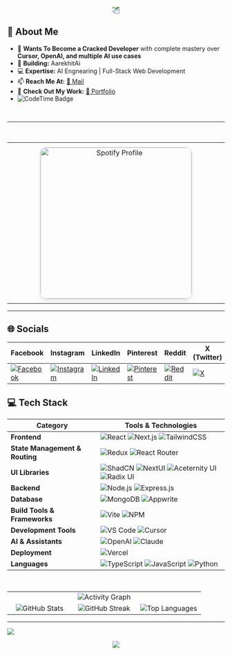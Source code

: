 <p align="center">
  <img src="https://capsule-render.vercel.app/api?type=waving&color=gradient&height=100&section=header" style="transform: rotate(180deg); animation: wave 5s infinite;" />
</p>

</p>


## 🚀 About Me  

- 🎯 **Wants To Become a Cracked Developer** with complete mastery over **Cursor, OpenAI, and multiple AI use cases**    <br>
- 🤖 **Building:** AarekhitAi    <br>
- 💻 **Expertise:** AI Engnearing | Full-Stack Web Development     <br>
- 📫 **Reach Me At:** [📧 Mail](mailto:soumyaranjanpanda910@gmail.com)    <br>
- 🚀 **Check Out My Work:** [🌟 Portfolio](https://soumya-ranjan.tech)
-  ![CodeTime Badge](https://img.shields.io/endpoint?style=social&color=222&url=https%3A%2F%2Fapi.codetime.dev%2Fshield%3Fid%3D30864%26project%3D%26in=0)   <br>
  
<br>

---


  <br>

<table align="center" width="100%" style="border-collapse: collapse;">
  <tr>
    <td align="center" width="50%" style="padding: 10px;">
      <a href="https://open.spotify.com/collection/tracks">
        <img src="https://spotify-github-profile.kittinanx.com/api/view.svg?uid=31brap4qtpogw3xyjexrhrmkrjq4&cover_image=true&theme=natemoo-re&show_offline=false&background_color=000000&interchange=true&bar_color=e6ad0f&bar_color_cover=false" alt="Spotify Profile" width="350" style="border-radius: 15px; border: 1px solid #ddd; box-shadow: 0 4px 8px rgba(0, 0, 0, 0.1);">
      </a>
    </td>
  </tr>
</table>


---
## 🌐 Socials  

| Facebook | Instagram | LinkedIn | Pinterest | Reddit | X (Twitter) | CodePen |
|----------|----------|----------|-----------|--------|-------------|---------|
| [![Facebook](https://img.shields.io/badge/Facebook-%231877F2.svg?logo=Facebook&logoColor=white)](https://facebook.com/soumyaranjan.therock.568089) | [![Instagram](https://img.shields.io/badge/Instagram-%23E4405F.svg?logo=Instagram&logoColor=white)](https://instagram.com/anonymous__warior) | [![LinkedIn](https://img.shields.io/badge/LinkedIn-%230077B5.svg?logo=linkedin&logoColor=white)](https://www.linkedin.com/in/soumyapanda12/) | [![Pinterest](https://img.shields.io/badge/Pinterest-%23E60023.svg?logo=Pinterest&logoColor=white)](https://pinterest.com/kingofkings188) | [![Reddit](https://img.shields.io/badge/Reddit-%23FF4500.svg?logo=Reddit&logoColor=white)](https://reddit.com/user/Capital-Score2826) | [![X](https://img.shields.io/badge/X-%231DA1F2.svg?logo=X&logoColor=white)](https://twitter.com/@Thesourya2000) | [![Codepen](https://img.shields.io/badge/Codepen-%231DA1F2.svg?logo=Codepen&logoColor=white)](https://codepen.io/soumyaranjan-panda-the-typescripter) |















## 💻 Tech Stack  

| **Category**               | **Tools & Technologies** |
|---------------------------|--------------------------|
| **Frontend**              | ![React](https://img.shields.io/badge/React-%2320232a.svg?style=plastic&logo=react&logoColor=%2361DAFB) ![Next.js](https://img.shields.io/badge/Next.js-black?style=plastic&logo=next.js&logoColor=white) ![TailwindCSS](https://img.shields.io/badge/TailwindCSS-%2338B2AC.svg?style=plastic&logo=tailwind-css&logoColor=white) |
| **State Management & Routing** | ![Redux](https://img.shields.io/badge/Redux-%23593d88.svg?style=plastic&logo=redux&logoColor=white) ![React Router](https://img.shields.io/badge/React_Router-CA4245?style=plastic&logo=react-router&logoColor=white) |
| **UI Libraries**          | ![ShadCN](https://img.shields.io/badge/ShadCN-%23000000.svg?style=plastic&logo=shadcn&logoColor=white) ![NextUI](https://img.shields.io/badge/NextUI-%23007ACC.svg?style=plastic&logo=nextui&logoColor=white) ![Aceternity UI](https://img.shields.io/badge/Aceternity_UI-%23FF7F50.svg?style=plastic) ![Radix UI](https://img.shields.io/badge/Radix_UI-%234CAF50.svg?style=plastic) |
| **Backend**               | ![Node.js](https://img.shields.io/badge/Node.js-6DA55F?style=plastic&logo=node.js&logoColor=white) ![Express.js](https://img.shields.io/badge/Express.js-%23404d59.svg?style=plastic&logo=express&logoColor=%2361DAFB) |
| **Database**              | ![MongoDB](https://img.shields.io/badge/MongoDB-%234ea94b.svg?style=plastic&logo=mongodb&logoColor=white) ![Appwrite](https://img.shields.io/badge/Appwrite-%233d8bfd.svg?style=plastic&logo=appwrite&logoColor=white) |
| **Build Tools & Frameworks** | ![Vite](https://img.shields.io/badge/Vite-%23646CFF.svg?style=plastic&logo=vite&logoColor=white) ![NPM](https://img.shields.io/badge/NPM-%23CB3837.svg?style=plastic&logo=npm&logoColor=white) |
| **Development Tools**     | ![VS Code](https://img.shields.io/badge/VS_Code-%23007ACC.svg?style=plastic&logo=visualstudiocode&logoColor=white) ![Cursor](https://img.shields.io/badge/Cursor-%23000000.svg?style=plastic&logo=cursor&logoColor=white) |
| **AI & Assistants**       | ![OpenAI](https://img.shields.io/badge/OpenAI-%23424242.svg?style=plastic&logo=openai&logoColor=white) ![Claude](https://img.shields.io/badge/Claude-%231B1F23.svg?style=plastic&logo=anthropic&logoColor=white) |
| **Deployment**            | ![Vercel](https://img.shields.io/badge/Vercel-%23000000.svg?style=plastic&logo=vercel&logoColor=white) |
| **Languages**             | ![TypeScript](https://img.shields.io/badge/TypeScript-%23007ACC.svg?style=plastic&logo=typescript&logoColor=white) ![JavaScript](https://img.shields.io/badge/JavaScript-%23323330.svg?style=plastic&logo=javascript&logoColor=%23F7DF1E) ![Python](https://img.shields.io/badge/Python-%233776AB.svg?style=plastic&logo=python&logoColor=white) |



<br>
<table>
    <tr>
    <td colspan="3" align="center">
      <img src="https://github-readme-activity-graph.vercel.app/graph?username=soummyaanon&bg_color=00364a&color=ffffff&line=77bb41&point=ffecd5&area=true&hide_border=true" alt="Activity Graph">
    </td>
  </tr>
  <tr>
    <td align="center" width="33%">
      <img src="https://github-readme-stats.vercel.app/api?username=soummyaanon&theme=ambient_gradient&hide_border=false&include_all_commits=true&count_private=true" alt="GitHub Stats">
    </td>
    <td align="center" width="33%">
      <img src="https://github-readme-streak-stats.herokuapp.com/?user=soummyaanon&theme=ambient_gradient&hide_border=false" alt="GitHub Streak">
    </td>
    <td align="center" width="33%">
      <img src="https://github-readme-stats.vercel.app/api/top-langs/?username=soummyaanon&theme=ambient_gradient&hide_border=false&include_all_commits=true&count_private=true&layout=compact" alt="Top Languages">
    </td>
  </tr>

</table>





---
[![](https://visitcount.itsvg.in/api?id=soummyaanon&icon=9&color=0)](https://visitcount.itsvg.in)

  <p align="center">
     <img src="https://capsule-render.vercel.app/api?type=waving&color=gradient&height=100&section=footer"/>
</p>


